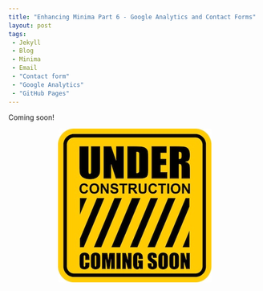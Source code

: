 ```yaml
---
title: "Enhancing Minima Part 6 - Google Analytics and Contact Forms"
layout: post
tags:
 - Jekyll
 - Blog
 - Minima
 - Email
 - "Contact form"
 - "Google Analytics"
 - "GitHub Pages"
---
```


Coming soon!
<!-- more -->

<p style="text-align:center;">
	<img src="/assets/images/istockphoto-1410983127-612x612.jpg" alt="Under construction sign">
</p>


